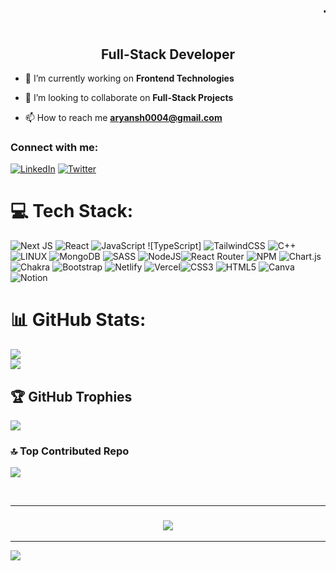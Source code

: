 <h1 align= "center">
   <marquee> This is Aryan Sharma👋 </marquee>
<!--    <img src="https://readme-typing-svg.demolab.com?font=Major+Mono+Display&size=50&pause=10000&color=FF0000&center=true&vCenter=true&width=550&height=100&lines=I'm + Aryan!"> -->
</h1>

<h2 align="center">Full-Stack Developer </h2>

<!-- <p align="left"> <img src="https://komarev.com/ghpvc/?username=aryan-codes-star&label=Profile%20views&color=0e75b6&style=flat" alt="aryan-codes-star" /> </p> -->

- 🔭 I’m currently working on **Frontend Technologies**

- 👯 I’m looking to collaborate on **Full-Stack Projects**

- 📫 How to reach me **aryansh0004@gmail.com**


<h3 align="left">Connect with me:</h3>


[![LinkedIn](https://img.shields.io/badge/LinkedIn-%230077B5.svg?logo=linkedin&logoColor=white)](https://www.linkedin.com/in/aryan-sharma17) 
[![Twitter](https://img.shields.io/twitter/url/https/twitter.com/i_AryanSharma17.svg?style=social&label=Follow%20%40i_AryanSharma17)](https://twitter.com/i_AryanSharma17)

# 💻 Tech Stack:

 ![Next JS](https://img.shields.io/badge/Next-black?style=for-the-badge&logo=next.js&logoColor=white) ![React](https://img.shields.io/badge/react-%2320232a.svg?style=for-the-badge&logo=react&logoColor=%2361DAFB) 
 ![JavaScript](https://img.shields.io/badge/javascript-%23323330.svg?style=for-the-badge&logo=javascript&logoColor=%23F7DF1E)
 ![TypeScript]
![TailwindCSS](https://img.shields.io/badge/tailwindcss-%2338B2AC.svg?style=for-the-badge&logo=tailwind-css&logoColor=white)  ![C++](https://img.shields.io/badge/c++-%2300599C.svg?style=for-the-badge&logo=c%2B%2B&logoColor=white) 
![LINUX](https://img.shields.io/badge/Linux-FCC624?style=for-the-badge&logo=linux&logoColor=black) ![MongoDB](https://img.shields.io/badge/MongoDB-%234ea94b.svg?style=for-the-badge&logo=mongodb&logoColor=white) ![SASS](https://img.shields.io/badge/SASS-hotpink.svg?style=for-the-badge&logo=SASS&logoColor=white) ![NodeJS](https://img.shields.io/badge/node.js-6DA55F?style=for-the-badge&logo=node.js&logoColor=white)![React Router](https://img.shields.io/badge/React_Router-CA4245?style=for-the-badge&logo=react-router&logoColor=white) ![NPM](https://img.shields.io/badge/NPM-%23000000.svg?style=for-the-badge&logo=npm&logoColor=white) ![Chart.js](https://img.shields.io/badge/chart.js-F5788D.svg?style=for-the-badge&logo=chart.js&logoColor=white) ![Chakra](https://img.shields.io/badge/chakra-%234ED1C5.svg?style=for-the-badge&logo=chakraui&logoColor=white) ![Bootstrap](https://img.shields.io/badge/bootstrap-%23563D7C.svg?style=for-the-badge&logo=bootstrap&logoColor=white) ![Netlify](https://img.shields.io/badge/netlify-%23000000.svg?style=for-the-badge&logo=netlify&logoColor=#00C7B7) ![Vercel](https://img.shields.io/badge/vercel-%23000000.svg?style=for-the-badge&logo=vercel&logoColor=white)![CSS3](https://img.shields.io/badge/css3-%231572B6.svg?style=for-the-badge&logo=css3&logoColor=white) ![HTML5](https://img.shields.io/badge/html5-%23E34F26.svg?style=for-the-badge&logo=html5&logoColor=white)
 ![Canva](https://img.shields.io/badge/Canva-%2300C4CC.svg?style=for-the-badge&logo=Canva&logoColor=white) ![Notion](https://img.shields.io/badge/Notion-%23000000.svg?style=for-the-badge&logo=notion&logoColor=white) 
 
# 📊 GitHub Stats:
![](https://github-readme-streak-stats.herokuapp.com/?user=ARYAN-CODES-STAR&theme=dark&hide_border=false)<br/>
![](https://github-readme-stats.vercel.app/api/top-langs/?username=ARYAN-CODES-STAR&theme=dark&hide_border=false&include_all_commits=false&count_private=false&layout=compact)

## 🏆 GitHub Trophies
![](https://github-profile-trophy.vercel.app/?username=ARYAN-CODES-STAR&theme=radical&no-frame=false&no-bg=true&margin-w=4)

### 🔝 Top Contributed Repo
![](https://github-contributor-stats.vercel.app/api?username=ARYAN-CODES-STAR&limit=5&theme=dark&combine_all_yearly_contributions=true)

<br/>
<hr/>
<h3 align="center">
    <img src="https://readme-typing-svg.herokuapp.com/?font=Righteous&size=25&center=true&vCenter=true&width=500&height=70&duration=4000&lines=Thanks+for+visiting!+✌️;+Shoot+me+a+message+on+Linkedin!;I'm+always+down+to+collab+:)">
</h3>

---
[![](https://visitcount.itsvg.in/api?id=ARYAN-CODES-STAR&icon=0&color=0)](https://visitcount.itsvg.in)


